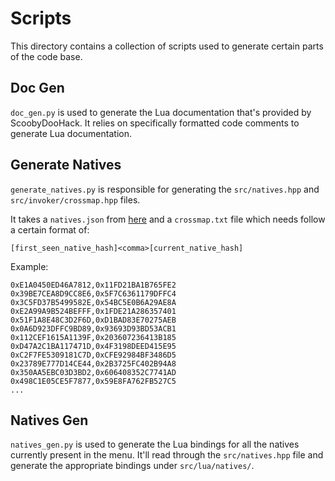# Scripts

This directory contains a collection of scripts used to generate certain parts of the code base.

## Doc Gen

`doc_gen.py` is used to generate the Lua documentation that's provided by ScoobyDooHack.
It relies on specifically formatted code comments to generate Lua documentation.

## Generate Natives

`generate_natives.py` is responsible for generating the `src/natives.hpp` and `src/invoker/crossmap.hpp` files.

It takes a `natives.json` from [here](https://github.com/alloc8or/gta5-nativedb-data) and a `crossmap.txt` file which needs follow a certain format of:
```csv
[first_seen_native_hash]<comma>[current_native_hash]
```

Example:
```csv
0xE1A0450ED46A7812,0x11FD21BA1B765FE2
0x39BE7CEA8D9CC8E6,0x5F7C6361179DFFC4
0x3C5FD37B5499582E,0x54BC5E0B6A29AE8A
0xE2A99A9B524BEFFF,0x1FDE21A286357401
0x51F1A8E48C3D2F6D,0xD1BAD83E70275AEB
0x0A6D923DFFC9BD89,0x93693D93BD53ACB1
0x112CEF1615A1139F,0x203607236413B185
0xD47A2C1BA117471D,0x4F3198DEED415E95
0xC2F7FE5309181C7D,0xCFE92984BF3486D5
0x23789E777D14CE44,0x2B3725FC402B94A8
0x350AA5EBC03D3BD2,0x606408352C7741AD
0x498C1E05CE5F7877,0x59E8FA762FB527C5
...
```

## Natives Gen

`natives_gen.py` is used to generate the Lua bindings for all the natives currently present in the menu.
It'll read through the `src/natives.hpp` file and generate the appropriate bindings under `src/lua/natives/`.